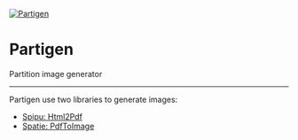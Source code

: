 [![Partigen](https://github.com/cylmat/partigen/actions/workflows/main.yml/badge.svg)](https://github.com/cylmat/partigen/actions/workflows/main.yml)

# Partigen
Partition image generator

---
Partigen use two libraries to generate images: 
- [Spipu: Html2Pdf](https://github.com/spipu/html2pdf)
- [Spatie: PdfToImage](https://github.com/spatie/pdf-to-image)

